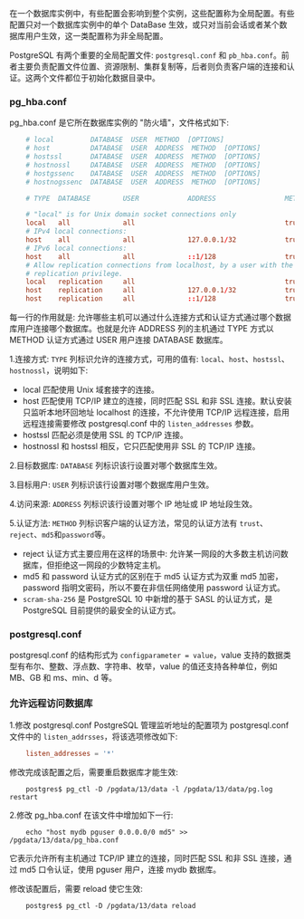 
在一个数据库实例中，有些配置会影响到整个实例，这些配置称为全局配置。有些配置只对一个数据库实例中的单个 DataBase 生效，或只对当前会话或者某个数据库用户生效，这一类配置称为非全局配置。

PostgreSQL 有两个重要的全局配置文件: `postgresql.conf` 和 `pb_hba.conf`。前者主要负责配置文件位置、资源限制、集群复制等，后者则负责客户端的连接和认证。这两个文件都位于初始化数据目录中。


### pg_hba.conf

pg_hba.conf 是它所在数据库实例的 "防火墙"，文件格式如下:
```conf
    # local         DATABASE  USER  METHOD  [OPTIONS]
    # host          DATABASE  USER  ADDRESS  METHOD  [OPTIONS]
    # hostssl       DATABASE  USER  ADDRESS  METHOD  [OPTIONS]
    # hostnossl     DATABASE  USER  ADDRESS  METHOD  [OPTIONS]
    # hostgssenc    DATABASE  USER  ADDRESS  METHOD  [OPTIONS]
    # hostnogssenc  DATABASE  USER  ADDRESS  METHOD  [OPTIONS]

    # TYPE  DATABASE        USER            ADDRESS                 METHOD

    # "local" is for Unix domain socket connections only
    local   all             all                                     trust
    # IPv4 local connections:
    host    all             all             127.0.0.1/32            trust
    # IPv6 local connections:
    host    all             all             ::1/128                 trust
    # Allow replication connections from localhost, by a user with the
    # replication privilege.
    local   replication     all                                     trust
    host    replication     all             127.0.0.1/32            trust
    host    replication     all             ::1/128                 trust
```
每一行的作用就是: 允许哪些主机可以通过什么连接方式和认证方式通过哪个数据库用户连接哪个数据库。也就是允许 ADDRESS 列的主机通过 TYPE 方式以 METHOD 认证方式通过 USER 用户连接 DATABASE 数据库。

1.连接方式: `TYPE` 列标识允许的连接方式，可用的值有: `local`、`host`、`hostssl`、`hostnossl`，说明如下:
* local 匹配使用 Unix 域套接字的连接。
* host 匹配使用 TCP/IP 建立的连接，同时匹配 SSL 和非 SSL 连接。默认安装只监听本地环回地址 localhost 的连接，不允许使用 TCP/IP 远程连接，启用远程连接需要修改 postgresql.conf 中的 `listen_addresses` 参数。
* hostssl 匹配必须是使用 SSL 的 TCP/IP 连接。
* hostnossl 和 hostssl 相反，它只匹配使用非 SSL 的 TCP/IP 连接。

2.目标数据库: `DATABASE` 列标识该行设置对哪个数据库生效。

3.目标用户: `USER` 列标识该行设置对哪个数据库用户生效。

4.访问来源: `ADDRESS` 列标识该行设置对哪个 IP 地址或 IP 地址段生效。

5.认证方法: `METHOD` 列标识客户端的认证方法，常见的认证方法有 `trust`、`reject`、`md5`和`password`等。
* reject 认证方式主要应用在这样的场景中: 允许某一网段的大多数主机访问数据库，但拒绝这一网段的少数特定主机。
* md5 和 password 认证方式的区别在于 md5 认证方式为双重 md5 加密，password 指明文密码，所以不要在非信任网络使用 password 认证方式。
* `scram-sha-256` 是 PostgreSQL 10 中新增的基于 SASL 的认证方式，是 PostgreSQL 目前提供的最安全的认证方式。


### postgresql.conf

postgresql.conf 的结构形式为 `configparameter = value`，value 支持的数据类型有布尔、整数、浮点数、字符串、枚举，value 的值还支持各种单位，例如 MB、GB 和 ms、min、d 等。


### 允许远程访问数据库

1.修改 postgresql.conf
PostgreSQL 管理监听地址的配置项为 postgresql.conf 文件中的 `listen_addrsses`，将该选项修改如下:
```conf
    listen_addresses = '*'
```

修改完成该配置之后，需要重启数据库才能生效:
```shell
    postgres$ pg_ctl -D /pgdata/13/data -l /pgdata/13/data/pg.log restart
```


2.修改 pg_hba.conf
在该文件中增加如下一行:
```shell
    echo "host mydb pguser 0.0.0.0/0 md5" >> /pgdata/13/data/pg_hba.conf
```
它表示允许所有主机通过 TCP/IP 建立的连接，同时匹配 SSL 和非 SSL 连接，通过 md5 口令认证，使用 pguser 用户，连接 mydb 数据库。

修改该配置后，需要 reload 使它生效:
```shell
    postgres$ pg_ctl -D /pgdata/13/data reload
```

